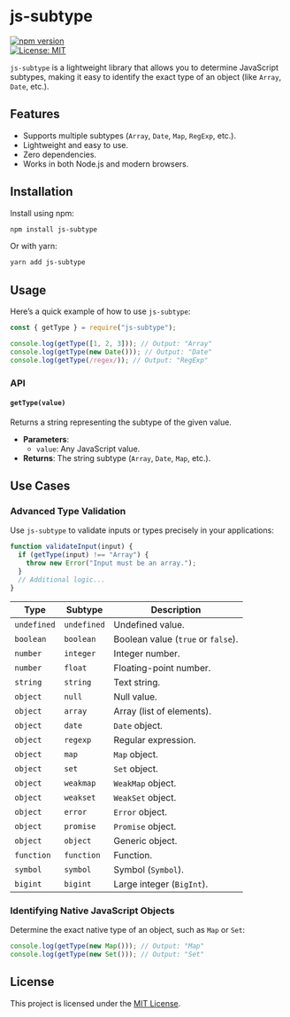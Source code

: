 # js-subtype

[![npm version](https://badge.fury.io/js/js-subtype.svg)](https://badge.fury.io/js/js-subtype)  
[![License: MIT](https://img.shields.io/badge/License-MIT-blue.svg)](LICENSE)

`js-subtype` is a lightweight library that allows you to determine JavaScript subtypes, making it easy to identify the exact type of an object (like `Array`, `Date`, etc.).

## Features

- Supports multiple subtypes (`Array`, `Date`, `Map`, `RegExp`, etc.).
- Lightweight and easy to use.
- Zero dependencies.
- Works in both Node.js and modern browsers.

## Installation

Install using npm:

```bash
npm install js-subtype
```

Or with yarn:

```bash
yarn add js-subtype
```

## Usage

Here’s a quick example of how to use `js-subtype`:

```javascript
const { getType } = require("js-subtype");

console.log(getType([1, 2, 3])); // Output: "Array"
console.log(getType(new Date())); // Output: "Date"
console.log(getType(/regex/)); // Output: "RegExp"
```

### API

#### `getType(value)`

Returns a string representing the subtype of the given value.

- **Parameters**:
  - `value`: Any JavaScript value.
- **Returns**: The string subtype (`Array`, `Date`, `Map`, etc.).

## Use Cases

### Advanced Type Validation

Use `js-subtype` to validate inputs or types precisely in your applications:

```javascript
function validateInput(input) {
  if (getType(input) !== "Array") {
    throw new Error("Input must be an array.");
  }
  // Additional logic...
}
```


| Type       | Subtype       | Description                                                                 |
|------------|---------------|-----------------------------------------------------------------------------|
| `undefined`| `undefined`   | Undefined value.                                                           |
| `boolean`  | `boolean`     | Boolean value (`true` or `false`).                                         |
| `number`   | `integer`     | Integer number.                                                            |
| `number`   | `float`       | Floating-point number.                                                     |
| `string`   | `string`      | Text string.                                                               |
| `object`   | `null`        | Null value.                                                                |
| `object`   | `array`       | Array (list of elements).                                                  |
| `object`   | `date`        | `Date` object.                                                             |
| `object`   | `regexp`      | Regular expression.                                                        |
| `object`   | `map`         | `Map` object.                                                              |
| `object`   | `set`         | `Set` object.                                                              |
| `object`   | `weakmap`     | `WeakMap` object.                                                          |
| `object`   | `weakset`     | `WeakSet` object.                                                          |
| `object`   | `error`       | `Error` object.                                                            |
| `object`   | `promise`     | `Promise` object.                                                          |
| `object`   | `object`      | Generic object.                                                            |
| `function` | `function`    | Function.                                                                  |
| `symbol`   | `symbol`      | Symbol (`Symbol`).                                                         |
| `bigint`   | `bigint`      | Large integer (`BigInt`).                                                  |



### Identifying Native JavaScript Objects

Determine the exact native type of an object, such as `Map` or `Set`:

```javascript
console.log(getType(new Map())); // Output: "Map"
console.log(getType(new Set())); // Output: "Set"
```


## License

This project is licensed under the [MIT License](LICENSE).
